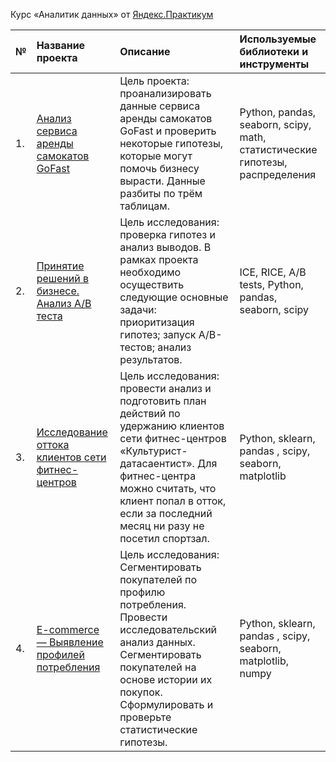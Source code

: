 
Курс «Аналитик данных» от [Яндекс.Практикум](https://practicum.yandex.ru/data-analyst/)


| №  | **Название проекта** | **Описание** | **Используемые библиотеки и инструменты** |
|:-- |:---------------- | :------------------- | :----------- |
| 1. | [Анализ сервиса аренды самокатов GoFast](https://github.com/Oleg-VP/Yandex_practicum/blob/main/telecome/Проект%20аренда%20самокатов%20GoFasst_Final_last.ipynb) | Цель проекта: проанализировать данные сервиса аренды самокатов GoFast и проверить некоторые гипотезы, которые могут помочь бизнесу вырасти. Данные разбиты по трём таблицам. | Python, pandas, seaborn, scipy, math, статистические гипотезы, распределения |
| 2. | [Принятие решений в бизнесе. Анализ A/B теста]( https://github.com/Oleg-VP/Yandex_practicum/blob/main/A_B%20test/Проект%20аналитика%20крупного%20интернет-магазина_final.ipynb ) | Цель исследования: проверка гипотез и анализ выводов. В рамках проекта необходимо осуществить следующие основные задачи: приоритизация гипотез; запуск A/B-тестов; анализ результатов. | ICE, RICE, A/B tests, Python, pandas, seaborn, scipy |
| 3. | [Исследование оттока клиентов сети фитнес-центров](https://github.com/Oleg-VP/Yandex_practicum/blob/main/machine%20learning/Анализ%20данных%20сети%20фитнес-центров_final.ipynb) | Цель исследования: провести анализ и подготовить план действий по удержанию клиентов сети фитнес-центров «Культурист-датасаентист». Для фитнес-центра можно считать, что клиент попал в отток, если за последний месяц ни разу не посетил спортзал. | Python, sklearn, pandas , scipy, seaborn, matplotlib |
| 4. |  [E-commerce — Выявление профилей потребления](https://github.com/Oleg-VP/Yandex_practicum/blob/main/E-commerce/E-comerce_%20пока_все_тут_выпускной_проект_финал.ipynb) | Цель исследования: Сегментировать покупателей по профилю потребления. Провести исследовательский анализ данных. Сегментировать покупателей на основе истории их покупок. Сформулировать и проверьте статистические гипотезы. | Python, sklearn, pandas , scipy, seaborn, matplotlib, numpy |

